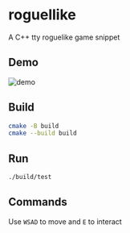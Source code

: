# roguellike

A C++ tty roguelike game snippet

## Demo

![demo](demo.gif)

## Build

```bash
cmake -B build
cmake --build build
```

## Run

```bash
./build/test
```

## Commands

Use `WSAD` to move and `E` to interact
